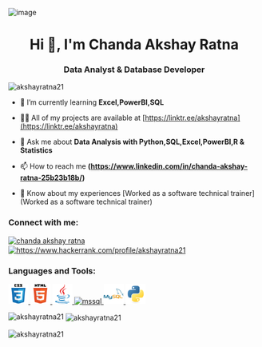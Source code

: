![image](https://github.com/akshayratna21/akshayratna/assets/72387544/42192389-bcc1-4fd1-8430-fe5c1e42ef65)
<h1 align="center">Hi 👋, I'm Chanda Akshay Ratna</h1>
<h3 align="center">Data Analyst & Database Developer</h3>

<p align="left"> <img src="https://komarev.com/ghpvc/?username=akshayratna21&label=Profile%20views&color=0e75b6&style=flat" alt="akshayratna21" /> </p>

- 🌱 I’m currently learning **Excel,PowerBI,SQL**

- 👨‍💻 All of my projects are available at [https://linktr.ee/akshayratna](https://linktr.ee/akshayratna)

- 💬 Ask me about **Data Analysis with Python,SQL,Excel,PowerBI,R & Statistics**

- 📫 How to reach me **(https://www.linkedin.com/in/chanda-akshay-ratna-25b23b18b/)**

- 📄 Know about my experiences [Worked as a software technical trainer](Worked as a software technical trainer)

<h3 align="left">Connect with me:</h3>
<p align="left">
<a href="https://linkedin.com/in/chanda akshay ratna" target="blank"><img align="center" src="https://raw.githubusercontent.com/rahuldkjain/github-profile-readme-generator/master/src/images/icons/Social/linked-in-alt.svg" alt="chanda akshay ratna" height="30" width="40" /></a>
<a href="https://www.hackerrank.com/https://www.hackerrank.com/profile/akshayratna21" target="blank"><img align="center" src="https://raw.githubusercontent.com/rahuldkjain/github-profile-readme-generator/master/src/images/icons/Social/hackerrank.svg" alt="https://www.hackerrank.com/profile/akshayratna21" height="30" width="40" /></a>
</p>

<h3 align="left">Languages and Tools:</h3>
<p align="left"> <a href="https://www.w3schools.com/css/" target="_blank" rel="noreferrer"> <img src="https://raw.githubusercontent.com/devicons/devicon/master/icons/css3/css3-original-wordmark.svg" alt="css3" width="40" height="40"/> </a> <a href="https://www.w3.org/html/" target="_blank" rel="noreferrer"> <img src="https://raw.githubusercontent.com/devicons/devicon/master/icons/html5/html5-original-wordmark.svg" alt="html5" width="40" height="40"/> </a> <a href="https://www.java.com" target="_blank" rel="noreferrer"> <img src="https://raw.githubusercontent.com/devicons/devicon/master/icons/java/java-original.svg" alt="java" width="40" height="40"/> </a> <a href="https://www.microsoft.com/en-us/sql-server" target="_blank" rel="noreferrer"> <img src="https://www.svgrepo.com/show/303229/microsoft-sql-server-logo.svg" alt="mssql" width="40" height="40"/> </a> <a href="https://www.mysql.com/" target="_blank" rel="noreferrer"> <img src="https://raw.githubusercontent.com/devicons/devicon/master/icons/mysql/mysql-original-wordmark.svg" alt="mysql" width="40" height="40"/> </a> <a href="https://www.python.org" target="_blank" rel="noreferrer"> <img src="https://raw.githubusercontent.com/devicons/devicon/master/icons/python/python-original.svg" alt="python" width="40" height="40"/> </a> </p>

<p><img align="left" src="https://github-readme-stats.vercel.app/api/top-langs?username=akshayratna21&show_icons=true&locale=en&layout=compact" alt="akshayratna21" /></p>

<p>&nbsp;<img align="center" src="https://github-readme-stats.vercel.app/api?username=akshayratna21&show_icons=true&locale=en" alt="akshayratna21" /></p>

<p><img align="center" src="https://github-readme-streak-stats.herokuapp.com/?user=akshayratna21&" alt="akshayratna21" /></p>
